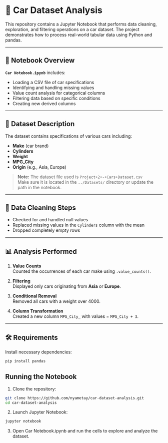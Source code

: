 # 🚗 Car Dataset Analysis

This repository contains a Jupyter Notebook that performs data cleaning, exploration, and filtering operations on a car dataset. The project demonstrates how to process real-world tabular data using Python and pandas.

---

## 📓 Notebook Overview

**`Car Notebook.ipynb`** includes:
- Loading a CSV file of car specifications
- Identifying and handling missing values
- Value count analysis for categorical columns
- Filtering data based on specific conditions
- Creating new derived columns

---

## 🧾 Dataset Description

The dataset contains specifications of various cars including:
- **Make** (car brand)
- **Cylinders**
- **Weight**
- **MPG_City**
- **Origin** (e.g., Asia, Europe)

> **Note:** The dataset file used is `Project+2+-+Cars+Dataset.csv`  
> Make sure it is located in the `../Datasets/` directory or update the path in the notebook.

---

## 🧹 Data Cleaning Steps

- Checked for and handled null values
- Replaced missing values in the `Cylinders` column with the mean
- Dropped completely empty rows

---

## 📊 Analysis Performed

1. **Value Counts**  
   Counted the occurrences of each car make using `.value_counts()`.

2. **Filtering**  
   Displayed only cars originating from **Asia** or **Europe**.

3. **Conditional Removal**  
   Removed all cars with a weight over 4000.

4. **Column Transformation**  
   Created a new column `MPG_City_` with values = `MPG_City + 3`.

---

## 🛠️ Requirements

Install necessary dependencies:

```bash
pip install pandas
```
## Running the Notebook
1. Clone the repository:

```bash
git clone https://github.com/nyametay/car-dataset-analysis.git
cd car-dataset-analysis
```
2. Launch Jupyter Notebook:

```bash
jupyter notebook
```
3. Open Car Notebook.ipynb and run the cells to explore and analyze the dataset.

